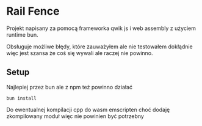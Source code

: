 # Rail Fence

Projekt napisany za pomocą frameworka qwik js i web assembly z użyciem runtime bun.

Obsługuje możliwe błędy, które zauważyłem ale nie testowałem dokłądnie więc jest szansa że coś się wywali ale raczej nie powinno.

## Setup

Najlepiej przez bun ale z npm też powinno działać

```shell
bun install
```

Do ewentualnej kompilacji cpp do wasm emscripten choć dodaję zkompilowany moduł więc nie powinien być potrzebny
